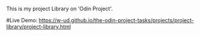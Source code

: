 This is my project Library on 'Odin Project'.

#Live Demo:
  https://w-ud.github.io/the-odin-project-tasks/projects/project-library/project-library.html